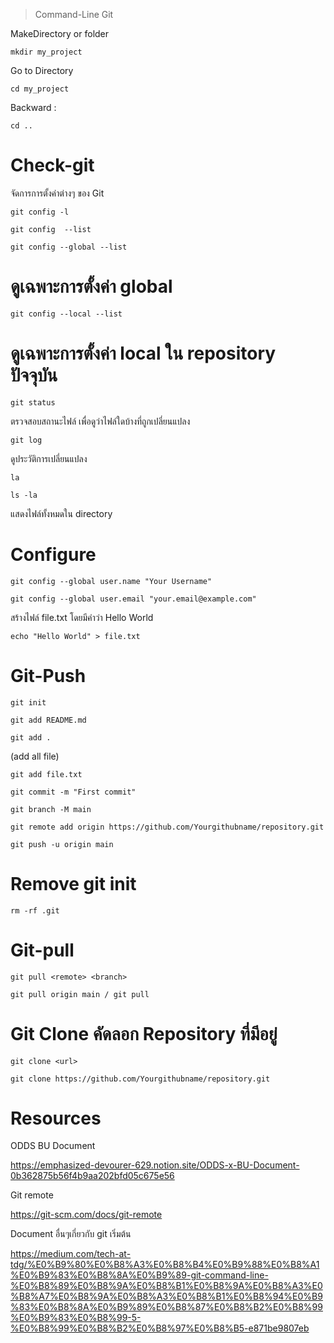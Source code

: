 > Command-Line Git 


MakeDirectory or folder
```
mkdir my_project
```

Go to Directory 
```
cd my_project
```

Backward : 
```
cd ..
```

# Check-git
จัดการการตั้งค่าต่างๆ ของ Git
```
git config -l 
```

``` 
git config  --list
```

``` 
git config --global --list
```
 # ดูเฉพาะการตั้งค่า global

```
git config --local --list 
```
# ดูเฉพาะการตั้งค่า local ใน repository ปัจจุบัน

```
git status 
```	 	                        
ตรวจสอบสถานะไฟล์ เพื่อดูว่าไฟล์ใดบ้างที่ถูกเปลี่ยนแปลง

```
git log
``` 				                        
ดูประวัติการเปลี่ยนแปลง

```
la
```

```
ls -la
```
แสดงไฟล์ทั้งหมดใน directory 

# Configure

```
git config --global user.name "Your Username"
```

```
git config --global user.email "your.email@example.com"
```

สร้างไฟล์ file.txt โดยมีคำว่า Hello World
``` 
echo "Hello World" > file.txt
```

# Git-Push

```
git init
```

```
git add README.md 
```

```
git add . 
```
(add all file)

```
git add file.txt
```

```
git commit -m "First commit"
```

```
git branch -M main
```

```
git remote add origin https://github.com/Yourgithubname/repository.git
```

```
git push -u origin main
```

# Remove git init 
```
rm -rf .git
```

# Git-pull

```
git pull <remote> <branch>
```
```
git pull origin main / git pull
```


# Git Clone คัดลอก Repository ที่มีอยู่

```
git clone <url>
```
```
git clone https://github.com/Yourgithubname/repository.git
```


# Resources
ODDS BU Document

https://emphasized-devourer-629.notion.site/ODDS-x-BU-Document-0b362875b56f4b9aa202bfd05c675e56

Git remote

https://git-scm.com/docs/git-remote

Document อื่นๆเกี่ยวกับ git เริ่มต้น

https://medium.com/tech-at-tdg/%E0%B9%80%E0%B8%A3%E0%B8%B4%E0%B9%88%E0%B8%A1%E0%B9%83%E0%B8%8A%E0%B9%89-git-command-line-%E0%B8%89%E0%B8%9A%E0%B8%B1%E0%B8%9A%E0%B8%A3%E0%B8%A7%E0%B8%9A%E0%B8%A3%E0%B8%B1%E0%B8%94%E0%B9%83%E0%B8%8A%E0%B9%89%E0%B8%87%E0%B8%B2%E0%B8%99%E0%B9%83%E0%B8%99-5-%E0%B8%99%E0%B8%B2%E0%B8%97%E0%B8%B5-e871be9807eb

